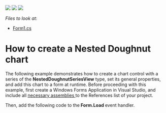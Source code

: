 <!-- default badges list -->
![](https://img.shields.io/endpoint?url=https://codecentral.devexpress.com/api/v1/VersionRange/128573536/14.1.3%2B)
[![](https://img.shields.io/badge/Open_in_DevExpress_Support_Center-FF7200?style=flat-square&logo=DevExpress&logoColor=white)](https://supportcenter.devexpress.com/ticket/details/E5221)
[![](https://img.shields.io/badge/📖_How_to_use_DevExpress_Examples-e9f6fc?style=flat-square)](https://docs.devexpress.com/GeneralInformation/403183)
<!-- default badges end -->
<!-- default file list -->
*Files to look at*:

* [Form1.cs](./CS/NestedDoughnut/Form1.cs)
<!-- default file list end -->
# How to create a Nested Doughnut chart


<p>The following example demonstrates how to create a chart control with a series of the <strong>Nested</strong><strong>DoughnutSeriesView</strong>  type, set its general properties, and add this chart to a form at runtime. Before proceeding with this example, first create a Windows Forms Application in Visual Studio, and include all <a href="https://help.devexpress.com/#WindowsForms/CustomDocument3160"><u>necessary assemblies</u></a><u> </u> to the References list of your project.<br />
</p><p>Then, add the following code to the<strong> </strong><strong>Form.Load</strong><strong> </strong>event handler.</p><br />


<br/>


